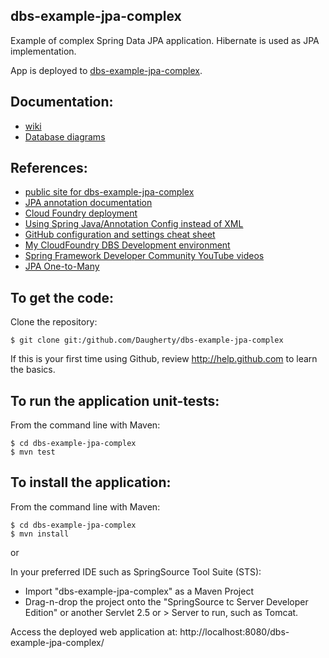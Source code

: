 dbs-example-jpa-complex
-------------------
Example of complex Spring Data JPA application.  Hibernate is used as JPA implementation.

App is deployed to [dbs-example-jpa-complex][CloudFoundry url].

Documentation:
-------------------
 * [wiki][wiki]
 * [Database diagrams][database-diagrams]

References:
-------------------
 * [public site for dbs-example-jpa-complex][public-site]
 * [JPA annotation documentation][My-JPA-annotation-documentation]
 * [Cloud Foundry deployment][CloudFoundry]
 * [Using Spring Java/Annotation Config instead of XML][Spring-Config-XML-to-Java]
 * [GitHub configuration and settings cheat sheet][GitHub-cheat-sheet]
 * [My CloudFoundry DBS Development environment][My-CloudFoundry-dbs-development]
 * [Spring Framework Developer Community YouTube videos][SpringSourceDev-YouTube]
 * [JPA One-to-Many][JPA-One-to-Many]

To get the code:
-------------------
Clone the repository:

    $ git clone git:/github.com/Daugherty/dbs-example-jpa-complex

If this is your first time using Github, review http://help.github.com to learn the basics.

To run the application unit-tests:
-------------------	
From the command line with Maven:

    $ cd dbs-example-jpa-complex
    $ mvn test

To install the application:
-------------------	
From the command line with Maven:

    $ cd dbs-example-jpa-complex
    $ mvn install

or

In your preferred IDE such as SpringSource Tool Suite (STS):

* Import "dbs-example-jpa-complex" as a Maven Project
* Drag-n-drop the project onto the "SpringSource tc Server Developer Edition" or another Servlet 2.5 or > Server to run, such as Tomcat.

Access the deployed web application at: http://localhost:8080/dbs-example-jpa-complex/

[My-JPA-annotation-documentation]: http://www.evernote.com/shard/s8/sh/147ea1ec-d9d2-46fd-a0d9-3d2b819703fb/8e476ca6950c7d6c9551dbcc54d8c7f3
[Overview-ERD]: https://github.com/johntday/dbs-example-jpa-complex/blob/master/src/main/resources/img/erd.png
[MySQL-ERD]: https://github.com/johntday/dbs-example-jpa-complex/blob/master/src/main/resources/img/erd-detail.png
[public-site]:  http://johntday.github.io/dbs-example-jpa-complex
[wiki]:  https://github.com/johntday/dbs-example-jpa-complex/wiki
[CloudFoundry]:  http://docs.cloudfoundry.com/docs/dotcom/getting-started.html
[CloudFoundry url]:  http://dbs-example-jpa-complex.cfapps.io
[Spring-Config-XML-to-Java]:  http://www.evernote.com/shard/s8/sh/4748cf18-2c5b-4d48-b415-925182c6f15f/0a2883985b1682367bb09612c002fa8c
[GitHub-cheat-sheet]:  http://johntday.github.io/GitHub/
[My-CloudFoundry-dbs-development]:  https://console.run.pivotal.io/organizations/e743a212-1895-4cc1-91b2-cd959c806fdf/spaces/da84f92c-5b79-41b9-84d5-d9fe48515f71
[SpringSourceDev-YouTube]:  http://www.youtube.com/SpringSourceDev
[JPA-One-to-Many]:  http://www.evernote.com/shard/s8/sh/1d1e797a-ffce-4dbb-a4dd-53470adbf1ce/d3a2e3f1876dfed9dac6a90bf4b7804e
[database-diagrams]:  https://github.com/johntday/dbs-example-jpa-complex/tree/master/src/main/webapp/static/img